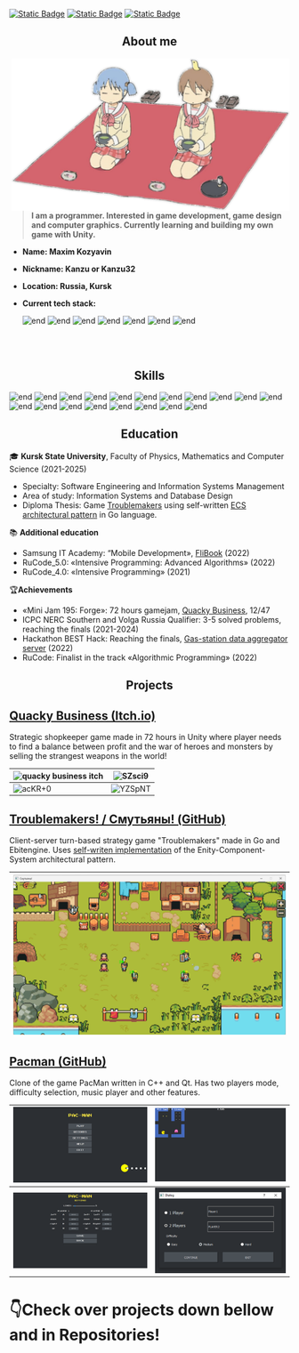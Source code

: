 <a href="https://kanzu32.itch.io/"><img alt="Static Badge" src="https://img.shields.io/badge/itch.io-Kanzu?style=for-the-badge&logo=itch.io&logoColor=%23FA5C5C&labelColor=white&color=gray"></a>
<a href="https://docs.google.com/document/d/1qYIQD7yCurmOa2wvbcJvhZRTqA5dK0hU3Wg1bGnxdgg/edit?usp=sharing"><img alt="Static Badge" src="https://img.shields.io/badge/CV%20(Rus)-Kanzu?style=for-the-badge&logo=googledocs&logoColor=%234285F4&labelColor=white&color=seagreen"></a>
<a href="https://kursk.hh.ru/resume/2ad81e01ff0f3c6ca10039ed1f7454664b6a69"><img alt="Static Badge" src="https://img.shields.io/badge/hh.ru%20resume-Kanzu?style=for-the-badge&logoColor=%234285F4&labelColor=white&color=blue"></a>

<div align="center"><h2>About me</h2></div>
<img src="assets/nichijou.png" width="500px" align="right">

> **I am a programmer. Interested in game development, game design and computer graphics. Currently learning and building my own game with Unity.**

  
* **Name: Maxim Kozyavin**
* **Nickname: Kanzu or Kanzu32**
* **Location: Russia, Kursk**
* **Current tech stack:**

     ![end](https://img.shields.io/badge/Unity-black?style=for-the-badge&logo=unity) ![end](https://img.shields.io/badge/C%23-purple?style=for-the-badge&logo=dotnet) ![end](https://img.shields.io/badge/Godot-white?style=for-the-badge&logo=godotengine) ![end](https://img.shields.io/badge/DGScript-white?style=for-the-badge&logo=godotengine) ![end](https://img.shields.io/badge/Git-gray?style=for-the-badge&logo=git) ![end](https://img.shields.io/badge/Aseprite-white?style=for-the-badge&logo=aseprite) ![end](https://img.shields.io/badge/Blockbench-darkblue?style=for-the-badge&logo=blockbench)

<br/>
<br/>

<div align="center"><h2>Skills</h2></div>

   ![end](https://img.shields.io/badge/Unity-gray?style=flat-square&logo=unity&logoColor=white)
   ![end](https://img.shields.io/badge/C%23-512BD4?style=flat-square&logo=dotnet&logoColor=white)
   ![end](https://img.shields.io/badge/Godot-478CBF?style=flat-square&logo=godotengine&logoColor=white)
   ![end](https://img.shields.io/badge/GDScript-darkblue?style=flat-square&logo=godotengine&logoColor=white)
   ![end](https://img.shields.io/badge/Git-F05032?style=flat-square&logo=git&logoColor=white)
   ![end](https://img.shields.io/badge/Ebitengine-orange?style=flat-square&logo=go&logoColor=white)
   ![end](https://img.shields.io/badge/Golang-00ADD8?style=flat-square&logo=go&logoColor=white)
   ![end](https://img.shields.io/badge/C++-00599C?style=flat-square&logo=cplusplus&logoColor=white)
   ![end](https://img.shields.io/badge/Python-3776AB?style=flat-square&logo=python&logoColor=white)
   ![end](https://img.shields.io/badge/JavaScript-c7b418?style=flat-square&logo=javascript&logoColor=white)
   ![end](https://img.shields.io/badge/Java-black?style=flat-square&logo=openjdk&logoColor=white)
   ![end](https://img.shields.io/badge/MongoDB-47A248?style=flat-square&logo=mongodb&logoColor=white)
   ![end](https://img.shields.io/badge/PostgreSQL-4169E1?style=flat-square&logo=postgresql&logoColor=white)
   ![end](https://img.shields.io/badge/HTML5-E34F26?style=flat-square&logo=html5&logoColor=white)
   ![end](https://img.shields.io/badge/CSS-663399?style=flat-square&logo=css&logoColor=white)
   ![end](https://img.shields.io/badge/Android-3DDC84?style=flat-square&logo=android&logoColor=white)
   ![end](https://img.shields.io/badge/Qt-41CD52?style=flat-square&logo=qt&logoColor=white)
   ![end](https://img.shields.io/badge/Assembler-black?style=flat-square)
   ![end](https://img.shields.io/badge/Arduino-00878F?style=flat-square&logo=arduino&logoColor=white)


<div align="center"><h2>Education</h2></div>

🎓 **Kursk State University**, Faculty of Physics, Mathematics and Computer Science (2021-2025)
- Specialty: Software Engineering and Information Systems Management
- Area of study: Information Systems and Database Design
- Diploma Thesis: Game [Troublemakers](https://github.com/Kanzu32/strategy-game) using self-written [ECS architectural pattern](https://github.com/Kanzu32/go-ecs) in Go language.

📚 **Additional education**
* Samsung IT Academy: “Mobile Development», [FliBook](https://github.com/Kanzu32/FliBook) (2022)
* RuCode_5.0: «Intensive Programming: Advanced Algorithms» (2022)
* RuCode_4.0: «Intensive Programming» (2021)

🏆**Achievements**
* «Mini Jam 195: Forge»: 72 hours gamejam, [Quacky Business](https://kanzu32.itch.io/quacky-business), 12/47
* ICPC NERC Southern and Volga Russia Qualifier: 3-5 solved problems, reaching the finals (2021-2024)
* Hackathon BEST Hack: Reaching the finals, [Gas-station data aggregator server](https://github.com/Kanzu32/FinalBestHack-2022-Kanzu) (2022)
* RuCode: Finalist in the track «Algorithmic Programming» (2022)

<div align="center"><h2>Projects</h2></div>

## [Quacky Business (Itch.io)](https://kanzu32.itch.io/quacky-business)

Strategic shopkeeper game made in 72 hours in Unity where player needs to find a balance between profit and the war of heroes and monsters by selling the strangest weapons in the world!

| <img width="630" height="500" alt="quacky business itch" src="https://github.com/user-attachments/assets/ccfa6e1c-fd2e-4f02-a669-8dfb5f61bd47" /> | <img width="1127" height="559" alt="SZsci9" src="https://github.com/user-attachments/assets/ffda3e5f-3b47-4dfa-a39f-dc25306cd09a" /> |
| --- | --- |
| <img width="1005" height="633" alt="acKR+0" src="https://github.com/user-attachments/assets/871a28d2-4340-40a1-9ea6-9a06d57fd927" /> | <img width="1128" height="560" alt="YZSpNT" src="https://github.com/user-attachments/assets/27d114c8-c25a-4723-8668-a8c205259505" /> |

## [Troublemakers! / Смутьяны! (GitHub)](https://github.com/Kanzu32/strategy-game)
Client-server turn-based strategy game "Troublemakers" made in Go and Ebitengine. Uses [self-writen implementation](https://github.com/Kanzu32/go-ecs) of the Enity-Component-System architectural pattern.

| <img src="https://github.com/Kanzu32/strategy-game/blob/main/readme/strategy-game-3.png"> |
| --- |

## [Pacman (GitHub)](https://github.com/Kanzu32/pacman)
Clone of the game PacMan written in C++ and Qt. Has two players mode, difficulty selection, music player and other features.

| <img src="https://github.com/Kanzu32/pacman/blob/main/readme/pacman-1.png"> | <img src="https://github.com/Kanzu32/pacman/blob/main/readme/pacman-2.png"> |
| --- | --- |
| <img src="https://github.com/Kanzu32/pacman/blob/main/readme/pacman-5.png"> | <img src="https://github.com/Kanzu32/pacman/blob/main/readme/pacman-4.png"> |

# 👇Check over projects down bellow and in Repositories!
